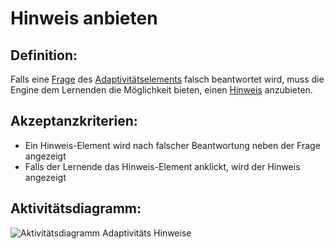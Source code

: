 # Hinweis anbieten


## Definition:

Falls eine [Frage](Adaptivitätsfrage-GE.md) des [Adaptivitätselements](Adaptivitätselement-GE.md) falsch beantwortet wird, muss die Engine dem Lernenden die Möglichkeit bieten, einen
[Hinweis](Adaptivitätshinweis-GE.md) anzubieten.

## Akzeptanzkriterien:

- Ein Hinweis-Element wird nach falscher Beantwortung neben der Frage angezeigt
- Falls der Lernende das Hinweis-Element anklickt, wird der Hinweis angezeigt

## Aktivitätsdiagramm:

![Aktivitätsdiagramm Adaptivitäts Hinweise](imageEngineHinweiseAktivitätsdiagramm.png)

